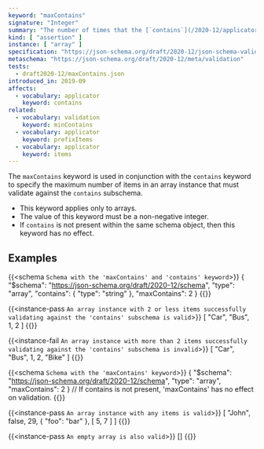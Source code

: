 ```yaml
---
keyword: "maxContains"
signature: "Integer"
summary: "The number of times that the [`contains`](/2020-12/applicator/contains) keyword (if set) successfully validates against the instance must be less than or equal to the given integer."
kind: [ "assertion" ]
instance: [ "array" ]
specification: "https://json-schema.org/draft/2020-12/json-schema-validation.html#section-6.4.4"
metaschema: "https://json-schema.org/draft/2020-12/meta/validation"
tests:
  - draft2020-12/maxContains.json
introduced_in: 2019-09
affects:
  - vocabulary: applicator
    keyword: contains
related:
  - vocabulary: validation
    keyword: minContains
  - vocabulary: applicator
    keyword: prefixItems
  - vocabulary: applicator
    keyword: items
---
```


The `maxContains` keyword is used in conjunction with the `contains` keyword to specify the maximum number of items in an array instance that must validate against the `contains` subschema.
* This keyword applies only to arrays.
* The value of this keyword must be a non-negative integer.
* If `contains` is not present within the same schema object, then this keyword has no effect.

## Examples

{{<schema `Schema with the 'maxContains' and 'contains' keyword`>}}
{
  "$schema": "https://json-schema.org/draft/2020-12/schema",
  "type": "array",
  "contains": { "type": "string" },
  "maxContains": 2
}
{{</schema>}}

{{<instance-pass `An array instance with 2 or less items successfully validating against the 'contains' subschema is valid`>}}
[ "Car", "Bus", 1, 2 ]
{{</instance-pass>}}

{{<instance-fail `An array instance with more than 2 items successfully validating against the 'contains' subschema is invalid`>}}
[ "Car", "Bus", 1, 2, "Bike" ]
{{</instance-fail>}}

{{<schema `Schema with the 'maxContains' keyword`>}}
{
  "$schema": "https://json-schema.org/draft/2020-12/schema",
  "type": "array",
  "maxContains": 2
}
// If contains is not present, 'maxContains' has no effect on validation.
{{</schema>}}

{{<instance-pass `An array instance with any items is valid`>}}
[ "John", false, 29, { "foo": "bar" }, [ 5, 7 ] ]
{{</instance-pass>}}

{{<instance-pass `An empty array is also valid`>}}
[]
{{</instance-pass>}}
